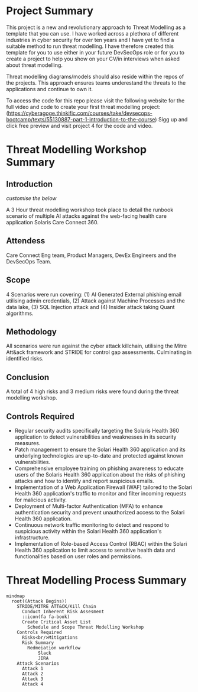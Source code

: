 # Project Summary

This project is a new and revolutionary approach to Threat Modelling as a template that you can use. I have worked across a plethora of different industries in cyber security for over ten years and I have yet to find a suitable method to run threat modelling. I have therefore created this template for you to use either in your future DevSecOps role or for you to create a project to help you show on your CV/in interviews when asked about threat modelling. 

Threat modelling diagrams/models should also reside within the repos of the projects. This approach ensures teams underestand the threats to the applications and continue to own it.

To access the code for this repo please visit the following website for the full video and code to create your first threat modelling project: (https://cyberagoge.thinkific.com/courses/take/devsecops-bootcamp/texts/55130887-part-1-introduction-to-the-course) Sigg up and click free preview and visit project 4 for the code and video. 


# Threat Modelling Workshop Summary

## Introduction
*customise the below*

A 3 Hour threat modelling workshop took place to detail the runbook scenario of multiple AI attacks against the web-facing health care application Solaris Care Connect 360.

## Attendess
Care Connect Eng team, Product Managers, DevEx Engineers and the DevSecOps Team.

## Scope
4 Scenarios were run covering: (1) AI Generated External phishing email utilising admin credentials, (2) Attack against Machine Processes and the data lake, (3) SQL Injection attack and (4) Insider attack taking Quant algorithms.

## Methodology
All scenarios were run against the cyber attack killchain, utilising the Mitre Att&ack framework and STRIDE for control gap assessments. Culminating in identified risks. 

## Conclusion
A total of 4 high risks and 3 medium risks were found during the threat modelling workshop.

## Controls Required

- Regular security audits specifically targeting the Solaris Health 360 application to detect vulnerabilities and weaknesses in its security measures.
- Patch management to ensure the Solari Health 360 application and its underlying technologies are up-to-date and protected against known vulnerabilities.
- Comprehensive employee training on phishing awareness to educate users of the Solaris Health 360 application about the risks of phishing attacks and how to identify and report suspicious emails.
- Implementation of a Web Application Firewall (WAF) tailored to the Solari Health 360 application's traffic to monitor and filter incoming requests for malicious activity.
- Deployment of Multi-factor Authentication (MFA) to enhance authentication security and prevent unauthorized access to the Solari Health 360 application.
- Continuous network traffic monitoring to detect and respond to suspicious activity within the Solari Health 360 application's infrastructure.
- Implementation of Role-based Access Control (RBAC) within the Solari Health 360 application to limit access to sensitive health data and functionalities based on user roles and permissions.

# Threat Modelling Process Summary

```mermaid
mindmap
  root((Attack Begins))
    STRIDE/MITRE ATT&CK/Kill Chain
      Conduct Inherent Risk Assesment
      ::icon(fa fa-book)
      Create Critical Asset List
        Schedule and Scope Threat Modelling Workshop
    Controls Required
      Risks<br/>Mitigations
      Risk Summary
        Redmeiation workflow
            Slack
            JIRA 
    Attack Scenarios
      Attack 1
      Attack 2
      Attack 3
      Attack 4

